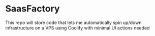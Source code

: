 # SaasFactory
This repo will store code that lets me automatically spin up/down infrastructure on a VPS using Coolify with minimal UI actions needed
